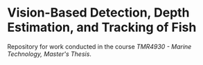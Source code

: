 # Vision-Based Detection, Depth Estimation, and Tracking of Fish
Repository for work conducted in the course _TMR4930 - Marine Technology, Master's Thesis_.
